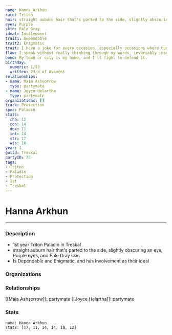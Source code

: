 ```yaml
---
name: Hanna Arkhun
race: Triton
hair: straight auburn hair that's parted to the side, slightly obscuring an eye
eyes: Purple
skin: Pale Gray
ideal: Involvement
trait1: Dependable
trait2: Enigmatic
trait: I have a joke for every occasion, especially occasions where humor is inappropriate.
flaw: I speak without really thinking through my words, invariably insulting others.
bond: My town or city is my home, and I'll fight to defend it.
birthday:
  numeric: 1/23
  written: 23rd of Avanent
relationships:
- name: Maia Ashsorrow
  type: partymate
- name: Joyce Helartha
  type: partymate
organizations: []
track: Protection
spec: Paladin
stats:
  cha: 12
  con: 14
  dex: 11
  int: 14
  str: 17
  wis: 10
year: 1
guild: Treskal
partyID: 78
tags:
- Triton
- Paladin
- Protection
- 1st
- Treskal
---
```

# Hanna Arkhun
---
### Description
- 1st year Triton Paladin in Treskal
- straight auburn hair that's parted to the side, slightly obscuring an eye, Purple eyes, and Pale Gray skin
- Is Dependable and Enigmatic, and has Involvement as their ideal

### Organizations
### Relationships
[[Maia Ashsorrow]]: partymate
[[Joyce Helartha]]: partymate
### Stats
```statblock
name: Hanna Arkhun
stats: [17, 11, 14, 14, 10, 12]
```